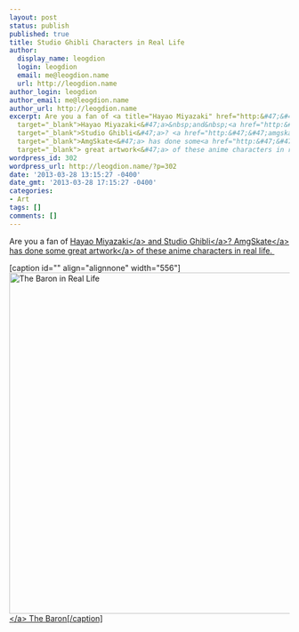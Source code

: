 ```yaml
---
layout: post
status: publish
published: true
title: Studio Ghibli Characters in Real Life
author:
  display_name: leogdion
  login: leogdion
  email: me@leogdion.name
  url: http://leogdion.name
author_login: leogdion
author_email: me@leogdion.name
author_url: http://leogdion.name
excerpt: Are you a fan of <a title="Hayao Miyazaki" href="http:&#47;&#47;en.wikipedia.org&#47;wiki&#47;Hayao_Miyazaki"
  target="_blank">Hayao Miyazaki<&#47;a>&nbsp;and&nbsp;<a href="http:&#47;&#47;en.wikipedia.org&#47;wiki&#47;Studio_Ghibli"
  target="_blank">Studio Ghibli<&#47;a>? <a href="http:&#47;&#47;amgskate.imgur.com&#47;"
  target="_blank">AmgSkate<&#47;a> has done some<a href="http:&#47;&#47;imgur.com&#47;a&#47;Zo3To"
  target="_blank"> great artwork<&#47;a> of these anime characters in real life.&nbsp;
wordpress_id: 302
wordpress_url: http://leogdion.name/?p=302
date: '2013-03-28 13:15:27 -0400'
date_gmt: '2013-03-28 17:15:27 -0400'
categories:
- Art
tags: []
comments: []
---
```

<p>Are you a fan of <a title="Hayao Miyazaki" href="http:&#47;&#47;en.wikipedia.org&#47;wiki&#47;Hayao_Miyazaki" target="_blank">Hayao Miyazaki<&#47;a>&nbsp;and&nbsp;<a href="http:&#47;&#47;en.wikipedia.org&#47;wiki&#47;Studio_Ghibli" target="_blank">Studio Ghibli<&#47;a>? <a href="http:&#47;&#47;amgskate.imgur.com&#47;" target="_blank">AmgSkate<&#47;a> has done some<a href="http:&#47;&#47;imgur.com&#47;a&#47;Zo3To" target="_blank"> great artwork<&#47;a> of these anime characters in real life.&nbsp;<a id="more"></a><a id="more-302"></a></p>
<p>[caption id="" align="alignnone" width="556"]<a href="http:&#47;&#47;imgur.com&#47;a&#47;Zo3To"><img class=" " alt="The Baron in Real Life" src="http:&#47;&#47;i.imgur.com&#47;pS2C3h.jpg" width="556" height="614" &#47;><&#47;a> The Baron[&#47;caption]</p>
